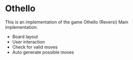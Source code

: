 # Othello
This is an implementation of the game Othello (Reversi)
Main implementation: 
- Board layout
- User interaction
- Check for valid moves
- Auto generate possible moves
